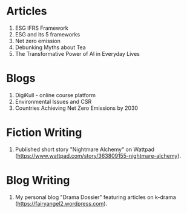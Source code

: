 # Articles
1. ESG IFRS Framework
2. ESG and its 5 frameworks
3. Net zero emission
4. Debunking Myths about Tea
5. The Transformative Power of AI in Everyday Lives

# Blogs 
1. DigiKull - online course platform
2. Environmental Issues and CSR
3. Countries Achieving Net Zero Emissions by 2030

# Fiction Writing
1.	Published short story "Nightmare Alchemy" on Wattpad (https://www.wattpad.com/story/363809155-nightmare-alchemy).

# Blog Writing
1.	My personal blog "Drama Dossier" featuring articles on k-drama (https://fairyangel2.wordpress.com).
